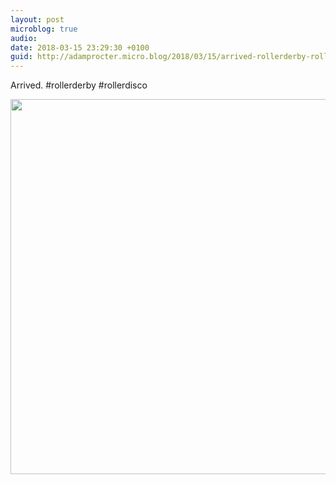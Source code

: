 ```yaml
---
layout: post
microblog: true
audio: 
date: 2018-03-15 23:29:30 +0100
guid: http://adamprocter.micro.blog/2018/03/15/arrived-rollerderby-rollerdisco.html
---
```

Arrived. #rollerderby #rollerdisco

<img src="http://discursive.adamprocter.co.uk/uploads/2018/2a2aef45ba.jpg" width="600" height="600" />
